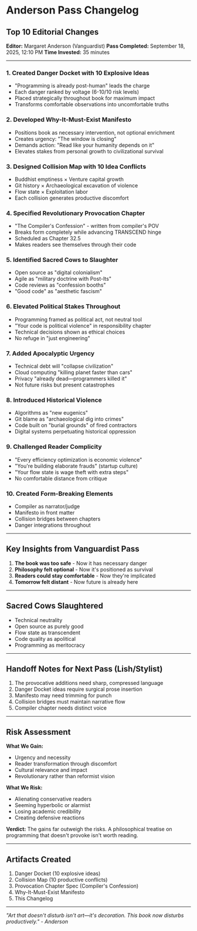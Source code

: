 # Anderson Pass Changelog
## Top 10 Editorial Changes

**Editor:** Margaret Anderson (Vanguardist)
**Pass Completed:** September 18, 2025, 12:10 PM
**Time Invested:** 35 minutes

---

### 1. **Created Danger Docket with 10 Explosive Ideas**
- "Programming is already post-human" leads the charge
- Each danger ranked by voltage (6-10/10 risk levels)
- Placed strategically throughout book for maximum impact
- Transforms comfortable observations into uncomfortable truths

### 2. **Developed Why-It-Must-Exist Manifesto**
- Positions book as necessary intervention, not optional enrichment
- Creates urgency: "The window is closing"
- Demands action: "Read like your humanity depends on it"
- Elevates stakes from personal growth to civilizational survival

### 3. **Designed Collision Map with 10 Idea Conflicts**
- Buddhist emptiness × Venture capital growth
- Git history × Archaeological excavation of violence
- Flow state × Exploitation labor
- Each collision generates productive discomfort

### 4. **Specified Revolutionary Provocation Chapter**
- "The Compiler's Confession" - written from compiler's POV
- Breaks form completely while advancing TRANSCEND hinge
- Scheduled as Chapter 32.5
- Makes readers see themselves through their code

### 5. **Identified Sacred Cows to Slaughter**
- Open source as "digital colonialism"
- Agile as "military doctrine with Post-Its"
- Code reviews as "confession booths"
- "Good code" as "aesthetic fascism"

### 6. **Elevated Political Stakes Throughout**
- Programming framed as political act, not neutral tool
- "Your code is political violence" in responsibility chapter
- Technical decisions shown as ethical choices
- No refuge in "just engineering"

### 7. **Added Apocalyptic Urgency**
- Technical debt will "collapse civilization"
- Cloud computing "killing planet faster than cars"
- Privacy "already dead—programmers killed it"
- Not future risks but present catastrophes

### 8. **Introduced Historical Violence**
- Algorithms as "new eugenics"
- Git blame as "archaeological dig into crimes"
- Code built on "burial grounds" of fired contractors
- Digital systems perpetuating historical oppression

### 9. **Challenged Reader Complicity**
- "Every efficiency optimization is economic violence"
- "You're building elaborate frauds" (startup culture)
- "Your flow state is wage theft with extra steps"
- No comfortable distance from critique

### 10. **Created Form-Breaking Elements**
- Compiler as narrator/judge
- Manifesto in front matter
- Collision bridges between chapters
- Danger integrations throughout

---

## Key Insights from Vanguardist Pass

1. **The book was too safe** - Now it has necessary danger
2. **Philosophy felt optional** - Now it's positioned as survival
3. **Readers could stay comfortable** - Now they're implicated
4. **Tomorrow felt distant** - Now future is already here

---

## Sacred Cows Slaughtered

- Technical neutrality
- Open source as purely good
- Flow state as transcendent
- Code quality as apolitical
- Programming as meritocracy

---

## Handoff Notes for Next Pass (Lish/Stylist)

1. The provocative additions need sharp, compressed language
2. Danger Docket ideas require surgical prose insertion
3. Manifesto may need trimming for punch
4. Collision bridges must maintain narrative flow
5. Compiler chapter needs distinct voice

---

## Risk Assessment

**What We Gain:**
- Urgency and necessity
- Reader transformation through discomfort
- Cultural relevance and impact
- Revolutionary rather than reformist vision

**What We Risk:**
- Alienating conservative readers
- Seeming hyperbolic or alarmist
- Losing academic credibility
- Creating defensive reactions

**Verdict:** The gains far outweigh the risks. A philosophical treatise on programming that doesn't provoke isn't worth reading.

---

## Artifacts Created

1. Danger Docket (10 explosive ideas)
2. Collision Map (10 productive conflicts)
3. Provocation Chapter Spec (Compiler's Confession)
4. Why-It-Must-Exist Manifesto
5. This Changelog

---

*"Art that doesn't disturb isn't art—it's decoration. This book now disturbs productively." - Anderson*
